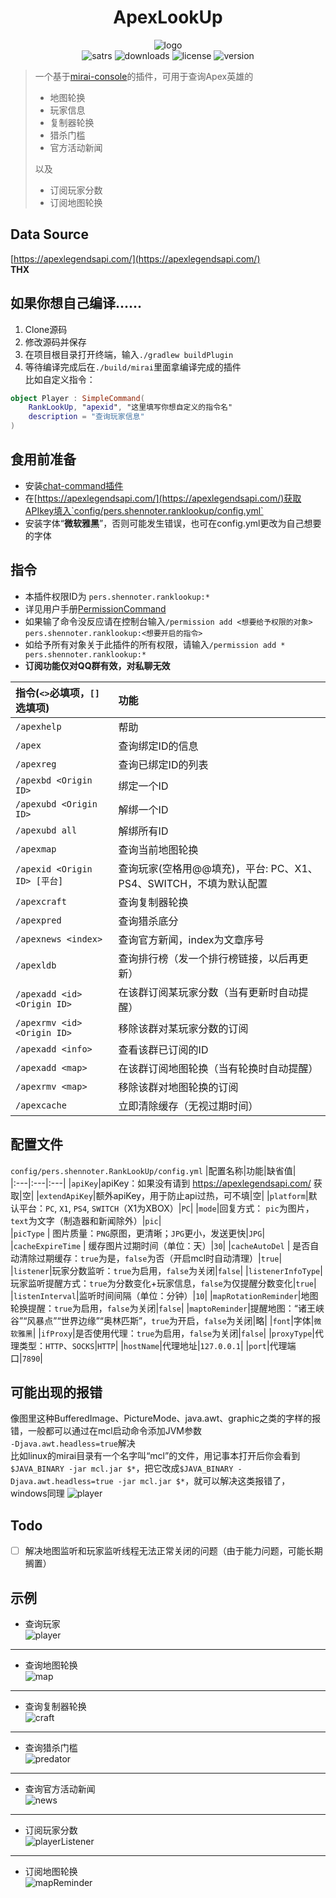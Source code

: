 <div align="center">
  
  
# ApexLookUp
![logo](https://github.com/Shennoter/ApexRankLookUp/blob/main/picture/logo200.png)  
![satrs](https://img.shields.io/github/stars/Shennoter/ApexRankLookUp.svg?style=for-the-badge&color=yellow)
![downloads](https://shields.io/github/downloads/Shennoter/ApexRankLookUp/total.svg?style=for-the-badge)
![license](https://shields.io/github/license/Shennoter/ApexRankLookUp.svg?style=for-the-badge)
![version](https://shields.io/github/v/release/Shennoter/ApexRankLookUp?display_name=tag&style=for-the-badge&color=ff69b4)
  
</div>


> 一个基于[mirai-console](https://github.com/mamoe/mirai)的插件，可用于查询Apex英雄的
> - 地图轮换
> - 玩家信息
> - 复制器轮换
> - 猎杀门槛
> - 官方活动新闻  
>    
> 以及
> - 订阅玩家分数
> - 订阅地图轮换
## Data Source
[https://apexlegendsapi.com/](https://apexlegendsapi.com/)  
**THX**
## 如果你想自己编译......
1. Clone源码
2. 修改源码并保存
3. 在项目根目录打开终端，输入`./gradlew buildPlugin`
4. 等待编译完成后在`./build/mirai`里面拿编译完成的插件  
比如自定义指令：
```kotlin
object Player : SimpleCommand(
    RankLookUp, "apexid", "这里填写你想自定义的指令名"
    description = "查询玩家信息"
)
```
## 食用前准备
- 安装[chat-command插件](https://github.com/project-mirai/chat-command) 
- 在[https://apexlegendsapi.com/](https://apexlegendsapi.com/)获取APIkey填入`config/pers.shennoter.ranklookup/config.yml`
- 安装字体“**微软雅黑**”，否则可能发生错误，也可在config.yml更改为自己想要的字体
## 指令
- 本插件权限ID为 `pers.shennoter.ranklookup:*`     
- 详见用户手册[PermissionCommand](https://github.com/mamoe/mirai/blob/dev/mirai-console/docs/BuiltInCommands.md#permissioncommand)  
- 如果输了命令没反应请在控制台输入`/permission add <想要给予权限的对象> pers.shennoter.ranklookup:<想要开启的指令>`  
- 如给予所有对象关于此插件的所有权限，请输入`/permission add * pers.shennoter.ranklookup:*`  
- **订阅功能仅对QQ群有效，对私聊无效**  

| 指令(`<>`必填项，`[]`选填项)          | 功能                                         |  
|:-----------------------------|:-------------------------------------------|  
| `/apexhelp`                  | 帮助                                         |
| `/apex`                      | 查询绑定ID的信息                                  |  
| `/apexreg `                  | 查询已绑定ID的列表                                 |  
| `/apexbd <Origin ID>`        | 绑定一个ID                                     |  
| `/apexubd <Origin ID>`       | 解绑一个ID                                     |  
| `/apexubd all`               | 解绑所有ID                                     |  
| `/apexmap`                   | 查询当前地图轮换                                   |
| `/apexid <Origin ID> [平台]`   | 查询玩家(空格用@@填充)，平台: PC、X1、PS4、SWITCH，不填为默认配置 |  
| `/apexcraft`                 | 查询复制器轮换                                    |
| `/apexpred`                  | 查询猎杀底分                                     |
| `/apexnews <index>`          | 查询官方新闻，index为文章序号                          |
| `/apexldb`                   | 查询排行榜（发一个排行榜链接，以后再更新）                      |
| `/apexadd <id> <Origin ID> ` | 在该群订阅某玩家分数（当有更新时自动提醒）                      |
| `/apexrmv <id> <Origin ID>`  | 移除该群对某玩家分数的订阅                              |
| `/apexadd <info>`            | 查看该群已订阅的ID                                 |  
| `/apexadd <map>`             | 在该群订阅地图轮换（当有轮换时自动提醒）                       |
| `/apexrmv <map>`             | 移除该群对地图轮换的订阅                               |
| `/apexcache`                 | 立即清除缓存（无视过期时间）                             | 
## 配置文件  
`config/pers.shennoter.RankLookUp/config.yml`
|配置名称|功能|缺省值|  
|:---|:---|:---|
|`apiKey`|apiKey：如果没有请到 https://apexlegendsapi.com/ 获取|空|
|`extendApiKey`|额外apiKey，用于防止api过热，可不填|空|
|`platform`|默认平台：`PC`, `X1`, `PS4`, `SWITCH`（X1为XBOX）|`PC`|
|`mode`|回复方式： `pic`为图片，`text`为文字（制造器和新闻除外）|`pic`|  
|`picType` | 图片质量：`PNG`原图，更清晰；`JPG`更小，发送更快|`JPG`|
|`cacheExpireTime` | 缓存图片过期时间（单位：天）|`30`|
|`cacheAutoDel` | 是否自动清除过期缓存：`true`为是，`false`为否（开启mcl时自动清理）|`true`|
|`listener`|玩家分数监听：`true`为启用，`false`为关闭|`false`|
|`listenerInfoType`|玩家监听提醒方式：`true`为分数变化+玩家信息，`false`为仅提醒分数变化|`true`|
|`listenInterval`|监听时间间隔（单位：分钟）|`10`|
|`mapRotationReminder`|地图轮换提醒：`true`为启用，`false`为关闭|`false`|
|`maptoReminder`|提醒地图：“诸王峡谷”“风暴点”“世界边缘”“奥林匹斯”，`true`为开启，`false`为关闭|略|
|`font`|字体|`微软雅黑`|
|`ifProxy`|是否使用代理：`true`为启用，`false`为关闭|`false`|
|`proxyType`|代理类型：`HTTP`、`SOCKS`|`HTTP`|
|`hostName`|代理地址|`127.0.0.1`|
|`port`|代理端口|`7890`|
## 可能出现的报错
像图里这种BufferedImage、PictureMode、java.awt、graphic之类的字样的报错，一般都可以通过在mcl启动命令添加JVM参数  
`-Djava.awt.headless=true`解决  
比如linux的mirai目录有一个名字叫“mcl”的文件，用记事本打开后你会看到`$JAVA_BINARY -jar mcl.jar $*`，把它改成`$JAVA_BINARY -Djava.awt.headless=true -jar mcl.jar $*`，就可以解决这类报错了，windows同理
![player](https://github.com/Shennoter/ApexRankLookUp/blob/main/picture/error.png)
## Todo
- [ ] 解决地图监听和玩家监听线程无法正常关闭的问题（由于能力问题，可能长期搁置）
## 示例  
- 查询玩家  
  ![player](https://github.com/Shennoter/ApexRankLookUp/blob/main/picture/player.png)
---
- 查询地图轮换  
  ![map](https://github.com/Shennoter/ApexRankLookUp/blob/main/picture/map.png)
---
- 查询复制器轮换   
  ![craft](https://github.com/Shennoter/ApexRankLookUp/blob/main/picture/craft.png)
---
- 查询猎杀门槛  
  ![predator](https://github.com/Shennoter/ApexRankLookUp/blob/main/picture/predatoreg.png)
---
- 查询官方活动新闻  
  ![news](https://github.com/Shennoter/ApexRankLookUp/blob/main/picture/news.png)
---
- 订阅玩家分数  
  ![playerListener](https://github.com/Shennoter/ApexRankLookUp/blob/main/picture/playerListener.png)
---
- 订阅地图轮换  
  ![mapReminder](https://github.com/Shennoter/ApexRankLookUp/blob/main/picture/mapReminder.png)
